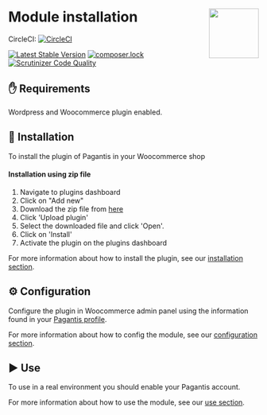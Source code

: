 # Module installation <img src="https://www.pagantis.com/wp-content/uploads/2019/02/cropped-pagantis_logo-1.png" width="100" align="right">

CircleCI: [![CircleCI](https://circleci.com/gh/pagantis/woocommerce/tree/master.svg?style=svg)](https://circleci.com/gh/pagantis/woocommerce/tree/master)

[![Latest Stable Version](https://poser.pugx.org/pagantis/woocommerce/v/stable)](https://packagist.org/packages/pagantis/woocommerce)
[![composer.lock](https://poser.pugx.org/pagantis/woocommerce/composerlock)](https://packagist.org/packages/pagantis/woocommerce)
[![Scrutinizer Code Quality](https://scrutinizer-ci.com/g/pagantis/woocommerce/badges/quality-score.png?b=master)](https://scrutinizer-ci.com/g/pagantis/woocommerce/?branch=master)

## :hand: Requirements
Wordpress and Woocommerce plugin enabled.

## :floppy_disk: Installation
To install the plugin of Pagantis in your Woocommerce shop

#### Installation using zip file
1. Navigate to plugins dashboard
2. Click on "Add new"
3. Download the zip file from [here](https://github.com/pagantis/woocommerce/releases/latest)
4. Click 'Upload plugin'
5. Select the downloaded file and click 'Open'.
6. Click on 'Install'
7. Activate the plugin on the plugins dashboard

For more information about how to install the plugin, see our [installation section](/Documentation/installation.md).

## :gear: Configuration
Configure the plugin in Woocommerce admin panel using the information found in your [Pagantis profile](https://bo.pagantis.com/shop). 

For more information about how to config the module, see our [configuration section](/Documentation/configuration.md).

## :arrow_forward: Use
To use in a real environment you should enable your Pagantis account.

For more information about how to use the module, see our [use section](/Documentation/use.md).
